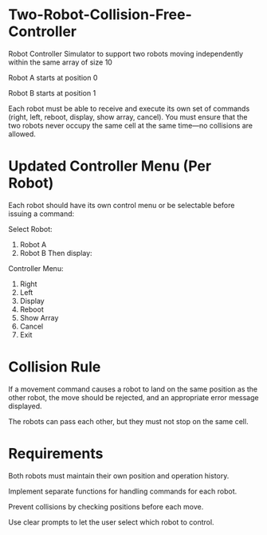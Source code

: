 # Two-Robot-Collision-Free-Controller
Robot Controller Simulator to support two robots moving independently within the same array of size 10

Robot A starts at position 0

Robot B starts at position 1

Each robot must be able to receive and execute its own set of commands (right, left, reboot, display, show array, cancel).
You must ensure that the two robots never occupy the same cell at the same time—no collisions are allowed.

# Updated Controller Menu (Per Robot)
Each robot should have its own control menu or be selectable before issuing a command:


Select Robot: 
1. Robot A
2. Robot B
Then display:

Controller Menu:
1. Right
2. Left
3. Display
4. Reboot
5. Show Array
6. Cancel
7. Exit

# Collision Rule
If a movement command causes a robot to land on the same position as the other robot, the move should be rejected, and an appropriate error message displayed.

The robots can pass each other, but they must not stop on the same cell.

# Requirements
Both robots must maintain their own position and operation history.

Implement separate functions for handling commands for each robot.

Prevent collisions by checking positions before each move.

Use clear prompts to let the user select which robot to control.

